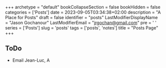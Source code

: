 +++
archetype = "default"
bookCollapseSection = false
bookHidden = false
categories = ['Posts']
date = 2023-09-05T03:34:38+02:00
description = "A Place for Posts"
draft = false
identifier = "posts"
LastModifierDisplayName = "Jason Gochanour"
LastModifierEmail = "jrgochan@gmail.com"
pre = ' <i class="fa fa-address-book" aria-hidden="true"></i> '
series = ['Posts']
slug = 'posts'
tags = ['posts', 'notes']
title = "Posts Page"
+++

## ToDo
- Email Jean-Luc, A